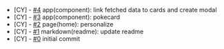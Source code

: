 <!--
Changelog Format
- [your name] [#issue number](link to issue) {issue title}

NOTE: all lowercase and no ending punctuation marks
-->

- [CY] - [#4](https://github.com/cyril-deguzman/pokedex/issues/4) app(component): link fetched data to cards and create modal
- [CY] - [#3](https://github.com/cyril-deguzman/pokedex/issues/3) app(component): pokecard
- [CY] - [#2](https://github.com/cyril-deguzman/pokedex/issues/2) page(home): personalize
- [CY] - [#1](https://github.com/cyril-deguzman/pokedex/issues/1) markdown(readme): update readme
- [CY] - [#0](https://github.com/cyril-deguzman/pokedex/issues) initial commit
